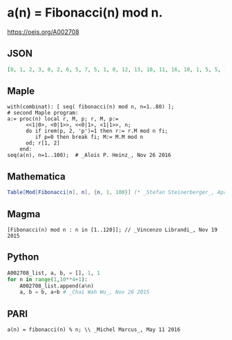 # a\(n\) \= Fibonacci\(n\) mod n\.
https://oeis.org/A002708
## JSON
```JSON
[0, 1, 2, 3, 0, 2, 6, 5, 7, 5, 1, 0, 12, 13, 10, 11, 16, 10, 1, 5, 5, 1, 22, 0, 0, 25, 20, 11, 1, 20, 1, 5, 13, 33, 30, 0, 36, 1, 37, 35, 1, 34, 42, 25, 20, 45, 46, 0, 36, 25, 32, 23, 52, 8, 5, 21, 40, 1, 1, 0, 1, 1, 43, 59, 60, 52, 66, 65, 44, 15, 1, 0, 72, 73, 50, 3, 2, 44, 1, 5, 7, 1, 82, 24]
```
## Maple
```Maple
with(combinat): [ seq( fibonacci(n) mod n, n=1..80) ];
# second Maple program:
a:= proc(n) local r, M, p; r, M, p:=
      <<1|0>, <0|1>>, <<0|1>, <1|1>>, n;
      do if irem(p, 2, 'p')=1 then r:= r.M mod n fi;
         if p=0 then break fi; M:= M.M mod n
      od; r[1, 2]
    end:
seq(a(n), n=1..100);  # _Alois P. Heinz_, Nov 26 2016
```
## Mathematica
```Mathematica
Table[Mod[Fibonacci[n], n], {n, 1, 100}] (* _Stefan Steinerberger_, Apr 18 2006 *)
```
## Magma
```Magma
[Fibonacci(n) mod n : n in [1..120]]; // _Vincenzo Librandi_, Nov 19 2015
```
## Python
```Python
A002708_list, a, b, = [], 1, 1
for n in range(1,10**4+1):
    A002708_list.append(a%n)
    a, b = b, a+b # _Chai Wah Wu_, Nov 26 2015
```
## PARI
```PARI
a(n) = fibonacci(n) % n; \\ _Michel Marcus_, May 11 2016
```
